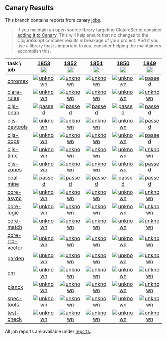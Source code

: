 ## Canary Results

This branch contains reports from canary [jobs](https://github.com/cljs-oss/canary/tree/jobs).

> If you maintain an open source library targeting ClojureScript consider [adding it to Canary](https://github.com/cljs-oss/canary/tree/master#how-to-participate). This will help ensure that no changes to the ClojureScript compiler results in breakage of your project. And if you use a library that is important to you, consider helping the maintainers accomplish this.

[//]: # (begin_overview_table)

| task \ job | <a href="reports/2021/07/10/job-001853-1.10.867-9027c028" title="job #1853&#xA;&#xA;job&#xA;&#xA;requested by BinaryAge Bot (@babot) on 2021-07-10T11:07:30Z">1853<br/><img width=20 height=20 src="https://avatars.githubusercontent.com/u/1476765?v=4&s=60"></a> | <a href="reports/2021/07/09/job-001852-1.10.867-9027c028" title="job #1852&#xA;&#xA;job&#xA;&#xA;requested by BinaryAge Bot (@babot) on 2021-07-09T11:07:51Z">1852<br/><img width=20 height=20 src="https://avatars.githubusercontent.com/u/1476765?v=4&s=60"></a> | <a href="reports/2021/07/08/job-001851-1.10.867-9027c028" title="job #1851&#xA;&#xA;job&#xA;&#xA;requested by BinaryAge Bot (@babot) on 2021-07-08T11:12:16Z">1851<br/><img width=20 height=20 src="https://avatars.githubusercontent.com/u/1476765?v=4&s=60"></a> | <a href="reports/2021/07/07/job-001850-1.10.867-9027c028" title="job #1850&#xA;&#xA;job&#xA;&#xA;requested by BinaryAge Bot (@babot) on 2021-07-07T11:07:37Z">1850<br/><img width=20 height=20 src="https://avatars.githubusercontent.com/u/1476765?v=4&s=60"></a> | <a href="reports/2021/07/06/job-001849-1.10.867-9027c028" title="job #1849&#xA;&#xA;job&#xA;&#xA;requested by BinaryAge Bot (@babot) on 2021-07-06T11:08:27Z">1849<br/><img width=20 height=20 src="https://avatars.githubusercontent.com/u/1476765?v=4&s=60"></a> | <a href="reports/2021/07/05/job-001848-1.10.867-9027c028" title="job #1848&#xA;&#xA;job&#xA;&#xA;requested by BinaryAge Bot (@babot) on 2021-07-05T11:11:38Z">1848<br/><img width=20 height=20 src="https://avatars.githubusercontent.com/u/1476765?v=4&s=60"></a> | <a href="reports/2021/07/04/job-001847-1.10.867-9027c028" title="job #1847&#xA;&#xA;job&#xA;&#xA;requested by BinaryAge Bot (@babot) on 2021-07-04T11:07:19Z">1847<br/><img width=20 height=20 src="https://avatars.githubusercontent.com/u/1476765?v=4&s=60"></a> | <a href="reports/2021/07/03/job-001846-1.10.867-9027c028" title="job #1846&#xA;&#xA;job&#xA;&#xA;requested by Antonin Hildebrand (@darwin) on 2021-07-03T19:21:04Z">1846<br/><img width=20 height=20 src="https://avatars.githubusercontent.com/u/5453?v=4&s=60"></a> | <a href="reports/2021/07/03/job-001845-1.10.867-9027c028" title="job #1845&#xA;&#xA;job&#xA;&#xA;requested by BinaryAge Bot (@babot) on 2021-07-03T11:07:20Z">1845<br/><img width=20 height=20 src="https://avatars.githubusercontent.com/u/1476765?v=4&s=60"></a> | <a href="reports/2021/07/02/job-001844-1.10.867-9027c028" title="job #1844&#xA;&#xA;job&#xA;&#xA;requested by BinaryAge Bot (@babot) on 2021-07-02T11:07:41Z">1844<br/><img width=20 height=20 src="https://avatars.githubusercontent.com/u/1476765?v=4&s=60"></a> |
| :--- | :---: | :---: | :---: | :---: | :---: | :---: | :---: | :---: | :---: | :---: |
| [chromex](https://github.com/binaryage/chromex) | <a href="reports/2021/07/10/job-001853-1.10.867-9027c028#-chromex"><img title="unknown" src="http://box.binaryage.com/s-unknown.svg"><a> | <a href="reports/2021/07/09/job-001852-1.10.867-9027c028#-chromex"><img title="unknown" src="http://box.binaryage.com/s-unknown.svg"><a> | <a href="reports/2021/07/08/job-001851-1.10.867-9027c028#-chromex"><img title="unknown" src="http://box.binaryage.com/s-unknown.svg"><a> | <a href="reports/2021/07/07/job-001850-1.10.867-9027c028#-chromex"><img title="unknown" src="http://box.binaryage.com/s-unknown.svg"><a> | <a href="reports/2021/07/06/job-001849-1.10.867-9027c028#-chromex"><img title="passed" src="http://box.binaryage.com/s-passed.svg"><a> | <a href="reports/2021/07/05/job-001848-1.10.867-9027c028#-chromex"><img title="passed" src="http://box.binaryage.com/s-passed.svg"><a> | <a href="reports/2021/07/04/job-001847-1.10.867-9027c028#-chromex"><img title="passed" src="http://box.binaryage.com/s-passed.svg"><a> | <a href="reports/2021/07/03/job-001846-1.10.867-9027c028#-chromex"><img title="passed" src="http://box.binaryage.com/s-passed.svg"><a> | <a href="reports/2021/07/03/job-001845-1.10.867-9027c028#-chromex"><img title="passed" src="http://box.binaryage.com/s-passed.svg"><a> | <a href="reports/2021/07/02/job-001844-1.10.867-9027c028#-chromex"><img title="passed" src="http://box.binaryage.com/s-passed.svg"><a> |
| [clara-rules](https://github.com/cerner/clara-rules) | <a href="reports/2021/07/10/job-001853-1.10.867-9027c028#-clara-rules"><img title="unknown" src="http://box.binaryage.com/s-unknown.svg"><a> | <a href="reports/2021/07/09/job-001852-1.10.867-9027c028#-clara-rules"><img title="unknown" src="http://box.binaryage.com/s-unknown.svg"><a> | <a href="reports/2021/07/08/job-001851-1.10.867-9027c028#-clara-rules"><img title="unknown" src="http://box.binaryage.com/s-unknown.svg"><a> | <a href="reports/2021/07/07/job-001850-1.10.867-9027c028#-clara-rules"><img title="unknown" src="http://box.binaryage.com/s-unknown.svg"><a> | <a href="reports/2021/07/06/job-001849-1.10.867-9027c028#-clara-rules"><img title="unknown" src="http://box.binaryage.com/s-unknown.svg"><a> | <a href="reports/2021/07/05/job-001848-1.10.867-9027c028#-clara-rules"><img title="unknown" src="http://box.binaryage.com/s-unknown.svg"><a> | <a href="reports/2021/07/04/job-001847-1.10.867-9027c028#-clara-rules"><img title="unknown" src="http://box.binaryage.com/s-unknown.svg"><a> | <a href="reports/2021/07/03/job-001846-1.10.867-9027c028#-clara-rules"><img title="unknown" src="http://box.binaryage.com/s-unknown.svg"><a> | <a href="reports/2021/07/03/job-001845-1.10.867-9027c028#-clara-rules"><img title="unknown" src="http://box.binaryage.com/s-unknown.svg"><a> | <a href="reports/2021/07/02/job-001844-1.10.867-9027c028#-clara-rules"><img title="unknown" src="http://box.binaryage.com/s-unknown.svg"><a> |
| [cljs-bean](https://github.com/mfikes/cljs-bean) | <a href="reports/2021/07/10/job-001853-1.10.867-9027c028#-cljs-bean"><img title="passed" src="http://box.binaryage.com/s-passed.svg"><a> | <a href="reports/2021/07/09/job-001852-1.10.867-9027c028#-cljs-bean"><img title="passed" src="http://box.binaryage.com/s-passed.svg"><a> | <a href="reports/2021/07/08/job-001851-1.10.867-9027c028#-cljs-bean"><img title="passed" src="http://box.binaryage.com/s-passed.svg"><a> | <a href="reports/2021/07/07/job-001850-1.10.867-9027c028#-cljs-bean"><img title="passed" src="http://box.binaryage.com/s-passed.svg"><a> | <a href="reports/2021/07/06/job-001849-1.10.867-9027c028#-cljs-bean"><img title="passed" src="http://box.binaryage.com/s-passed.svg"><a> | <a href="reports/2021/07/05/job-001848-1.10.867-9027c028#-cljs-bean"><img title="passed" src="http://box.binaryage.com/s-passed.svg"><a> | <a href="reports/2021/07/04/job-001847-1.10.867-9027c028#-cljs-bean"><img title="passed" src="http://box.binaryage.com/s-passed.svg"><a> | <a href="reports/2021/07/03/job-001846-1.10.867-9027c028#-cljs-bean"><img title="passed" src="http://box.binaryage.com/s-passed.svg"><a> | <a href="reports/2021/07/03/job-001845-1.10.867-9027c028#-cljs-bean"><img title="passed" src="http://box.binaryage.com/s-passed.svg"><a> | <a href="reports/2021/07/02/job-001844-1.10.867-9027c028#-cljs-bean"><img title="passed" src="http://box.binaryage.com/s-passed.svg"><a> |
| [cljs-devtools](https://github.com/binaryage/cljs-devtools) | <a href="reports/2021/07/10/job-001853-1.10.867-9027c028#-cljs-devtools"><img title="unknown" src="http://box.binaryage.com/s-unknown.svg"><a> | <a href="reports/2021/07/09/job-001852-1.10.867-9027c028#-cljs-devtools"><img title="unknown" src="http://box.binaryage.com/s-unknown.svg"><a> | <a href="reports/2021/07/08/job-001851-1.10.867-9027c028#-cljs-devtools"><img title="unknown" src="http://box.binaryage.com/s-unknown.svg"><a> | <a href="reports/2021/07/07/job-001850-1.10.867-9027c028#-cljs-devtools"><img title="unknown" src="http://box.binaryage.com/s-unknown.svg"><a> | <a href="reports/2021/07/06/job-001849-1.10.867-9027c028#-cljs-devtools"><img title="passed" src="http://box.binaryage.com/s-passed.svg"><a> | <a href="reports/2021/07/05/job-001848-1.10.867-9027c028#-cljs-devtools"><img title="passed" src="http://box.binaryage.com/s-passed.svg"><a> | <a href="reports/2021/07/04/job-001847-1.10.867-9027c028#-cljs-devtools"><img title="passed" src="http://box.binaryage.com/s-passed.svg"><a> | <a href="reports/2021/07/03/job-001846-1.10.867-9027c028#-cljs-devtools"><img title="passed" src="http://box.binaryage.com/s-passed.svg"><a> | <a href="reports/2021/07/03/job-001845-1.10.867-9027c028#-cljs-devtools"><img title="passed" src="http://box.binaryage.com/s-passed.svg"><a> | <a href="reports/2021/07/02/job-001844-1.10.867-9027c028#-cljs-devtools"><img title="passed" src="http://box.binaryage.com/s-passed.svg"><a> |
| [cljs-oops](https://github.com/binaryage/cljs-oops) | <a href="reports/2021/07/10/job-001853-1.10.867-9027c028#-cljs-oops"><img title="unknown" src="http://box.binaryage.com/s-unknown.svg"><a> | <a href="reports/2021/07/09/job-001852-1.10.867-9027c028#-cljs-oops"><img title="unknown" src="http://box.binaryage.com/s-unknown.svg"><a> | <a href="reports/2021/07/08/job-001851-1.10.867-9027c028#-cljs-oops"><img title="unknown" src="http://box.binaryage.com/s-unknown.svg"><a> | <a href="reports/2021/07/07/job-001850-1.10.867-9027c028#-cljs-oops"><img title="unknown" src="http://box.binaryage.com/s-unknown.svg"><a> | <a href="reports/2021/07/06/job-001849-1.10.867-9027c028#-cljs-oops"><img title="passed" src="http://box.binaryage.com/s-passed.svg"><a> | <a href="reports/2021/07/05/job-001848-1.10.867-9027c028#-cljs-oops"><img title="passed" src="http://box.binaryage.com/s-passed.svg"><a> | <a href="reports/2021/07/04/job-001847-1.10.867-9027c028#-cljs-oops"><img title="passed" src="http://box.binaryage.com/s-passed.svg"><a> | <a href="reports/2021/07/03/job-001846-1.10.867-9027c028#-cljs-oops"><img title="passed" src="http://box.binaryage.com/s-passed.svg"><a> | <a href="reports/2021/07/03/job-001845-1.10.867-9027c028#-cljs-oops"><img title="passed" src="http://box.binaryage.com/s-passed.svg"><a> | <a href="reports/2021/07/02/job-001844-1.10.867-9027c028#-cljs-oops"><img title="passed" src="http://box.binaryage.com/s-passed.svg"><a> |
| [cljs-time](https://github.com/andrewmcveigh/cljs-time) | <a href="reports/2021/07/10/job-001853-1.10.867-9027c028#-cljs-time"><img title="unknown" src="http://box.binaryage.com/s-unknown.svg"><a> | <a href="reports/2021/07/09/job-001852-1.10.867-9027c028#-cljs-time"><img title="unknown" src="http://box.binaryage.com/s-unknown.svg"><a> | <a href="reports/2021/07/08/job-001851-1.10.867-9027c028#-cljs-time"><img title="unknown" src="http://box.binaryage.com/s-unknown.svg"><a> | <a href="reports/2021/07/07/job-001850-1.10.867-9027c028#-cljs-time"><img title="unknown" src="http://box.binaryage.com/s-unknown.svg"><a> | <a href="reports/2021/07/06/job-001849-1.10.867-9027c028#-cljs-time"><img title="unknown" src="http://box.binaryage.com/s-unknown.svg"><a> | <a href="reports/2021/07/05/job-001848-1.10.867-9027c028#-cljs-time"><img title="unknown" src="http://box.binaryage.com/s-unknown.svg"><a> | <a href="reports/2021/07/04/job-001847-1.10.867-9027c028#-cljs-time"><img title="unknown" src="http://box.binaryage.com/s-unknown.svg"><a> | <a href="reports/2021/07/03/job-001846-1.10.867-9027c028#-cljs-time"><img title="unknown" src="http://box.binaryage.com/s-unknown.svg"><a> | <a href="reports/2021/07/03/job-001845-1.10.867-9027c028#-cljs-time"><img title="unknown" src="http://box.binaryage.com/s-unknown.svg"><a> | <a href="reports/2021/07/02/job-001844-1.10.867-9027c028#-cljs-time"><img title="unknown" src="http://box.binaryage.com/s-unknown.svg"><a> |
| [cljs-zones](https://github.com/binaryage/cljs-zones) | <a href="reports/2021/07/10/job-001853-1.10.867-9027c028#-cljs-zones"><img title="unknown" src="http://box.binaryage.com/s-unknown.svg"><a> | <a href="reports/2021/07/09/job-001852-1.10.867-9027c028#-cljs-zones"><img title="unknown" src="http://box.binaryage.com/s-unknown.svg"><a> | <a href="reports/2021/07/08/job-001851-1.10.867-9027c028#-cljs-zones"><img title="unknown" src="http://box.binaryage.com/s-unknown.svg"><a> | <a href="reports/2021/07/07/job-001850-1.10.867-9027c028#-cljs-zones"><img title="unknown" src="http://box.binaryage.com/s-unknown.svg"><a> | <a href="reports/2021/07/06/job-001849-1.10.867-9027c028#-cljs-zones"><img title="passed" src="http://box.binaryage.com/s-passed.svg"><a> | <a href="reports/2021/07/05/job-001848-1.10.867-9027c028#-cljs-zones"><img title="passed" src="http://box.binaryage.com/s-passed.svg"><a> | <a href="reports/2021/07/04/job-001847-1.10.867-9027c028#-cljs-zones"><img title="passed" src="http://box.binaryage.com/s-passed.svg"><a> | <a href="reports/2021/07/03/job-001846-1.10.867-9027c028#-cljs-zones"><img title="passed" src="http://box.binaryage.com/s-passed.svg"><a> | <a href="reports/2021/07/03/job-001845-1.10.867-9027c028#-cljs-zones"><img title="passed" src="http://box.binaryage.com/s-passed.svg"><a> | <a href="reports/2021/07/02/job-001844-1.10.867-9027c028#-cljs-zones"><img title="passed" src="http://box.binaryage.com/s-passed.svg"><a> |
| [coal-mine](https://github.com/mfikes/coal-mine) | <a href="reports/2021/07/10/job-001853-1.10.867-9027c028#-coal-mine"><img title="passed" src="http://box.binaryage.com/s-passed.svg"><a> | <a href="reports/2021/07/09/job-001852-1.10.867-9027c028#-coal-mine"><img title="passed" src="http://box.binaryage.com/s-passed.svg"><a> | <a href="reports/2021/07/08/job-001851-1.10.867-9027c028#-coal-mine"><img title="passed" src="http://box.binaryage.com/s-passed.svg"><a> | <a href="reports/2021/07/07/job-001850-1.10.867-9027c028#-coal-mine"><img title="passed" src="http://box.binaryage.com/s-passed.svg"><a> | <a href="reports/2021/07/06/job-001849-1.10.867-9027c028#-coal-mine"><img title="passed" src="http://box.binaryage.com/s-passed.svg"><a> | <a href="reports/2021/07/05/job-001848-1.10.867-9027c028#-coal-mine"><img title="passed" src="http://box.binaryage.com/s-passed.svg"><a> | <a href="reports/2021/07/04/job-001847-1.10.867-9027c028#-coal-mine"><img title="passed" src="http://box.binaryage.com/s-passed.svg"><a> | <a href="reports/2021/07/03/job-001846-1.10.867-9027c028#-coal-mine"><img title="passed" src="http://box.binaryage.com/s-passed.svg"><a> | <a href="reports/2021/07/03/job-001845-1.10.867-9027c028#-coal-mine"><img title="passed" src="http://box.binaryage.com/s-passed.svg"><a> | <a href="reports/2021/07/02/job-001844-1.10.867-9027c028#-coal-mine"><img title="passed" src="http://box.binaryage.com/s-passed.svg"><a> |
| [core-async](https://github.com/clojure/core.async) | <a href="reports/2021/07/10/job-001853-1.10.867-9027c028#-core-async"><img title="unknown" src="http://box.binaryage.com/s-unknown.svg"><a> | <a href="reports/2021/07/09/job-001852-1.10.867-9027c028#-core-async"><img title="unknown" src="http://box.binaryage.com/s-unknown.svg"><a> | <a href="reports/2021/07/08/job-001851-1.10.867-9027c028#-core-async"><img title="unknown" src="http://box.binaryage.com/s-unknown.svg"><a> | <a href="reports/2021/07/07/job-001850-1.10.867-9027c028#-core-async"><img title="unknown" src="http://box.binaryage.com/s-unknown.svg"><a> | <a href="reports/2021/07/06/job-001849-1.10.867-9027c028#-core-async"><img title="unknown" src="http://box.binaryage.com/s-unknown.svg"><a> | <a href="reports/2021/07/05/job-001848-1.10.867-9027c028#-core-async"><img title="unknown" src="http://box.binaryage.com/s-unknown.svg"><a> | <a href="reports/2021/07/04/job-001847-1.10.867-9027c028#-core-async"><img title="unknown" src="http://box.binaryage.com/s-unknown.svg"><a> | <a href="reports/2021/07/03/job-001846-1.10.867-9027c028#-core-async"><img title="unknown" src="http://box.binaryage.com/s-unknown.svg"><a> | <a href="reports/2021/07/03/job-001845-1.10.867-9027c028#-core-async"><img title="unknown" src="http://box.binaryage.com/s-unknown.svg"><a> | <a href="reports/2021/07/02/job-001844-1.10.867-9027c028#-core-async"><img title="unknown" src="http://box.binaryage.com/s-unknown.svg"><a> |
| [core-logic](https://github.com/clojure/core.logic) | <a href="reports/2021/07/10/job-001853-1.10.867-9027c028#-core-logic"><img title="unknown" src="http://box.binaryage.com/s-unknown.svg"><a> | <a href="reports/2021/07/09/job-001852-1.10.867-9027c028#-core-logic"><img title="unknown" src="http://box.binaryage.com/s-unknown.svg"><a> | <a href="reports/2021/07/08/job-001851-1.10.867-9027c028#-core-logic"><img title="unknown" src="http://box.binaryage.com/s-unknown.svg"><a> | <a href="reports/2021/07/07/job-001850-1.10.867-9027c028#-core-logic"><img title="unknown" src="http://box.binaryage.com/s-unknown.svg"><a> | <a href="reports/2021/07/06/job-001849-1.10.867-9027c028#-core-logic"><img title="unknown" src="http://box.binaryage.com/s-unknown.svg"><a> | <a href="reports/2021/07/05/job-001848-1.10.867-9027c028#-core-logic"><img title="unknown" src="http://box.binaryage.com/s-unknown.svg"><a> | <a href="reports/2021/07/04/job-001847-1.10.867-9027c028#-core-logic"><img title="unknown" src="http://box.binaryage.com/s-unknown.svg"><a> | <a href="reports/2021/07/03/job-001846-1.10.867-9027c028#-core-logic"><img title="unknown" src="http://box.binaryage.com/s-unknown.svg"><a> | <a href="reports/2021/07/03/job-001845-1.10.867-9027c028#-core-logic"><img title="unknown" src="http://box.binaryage.com/s-unknown.svg"><a> | <a href="reports/2021/07/02/job-001844-1.10.867-9027c028#-core-logic"><img title="unknown" src="http://box.binaryage.com/s-unknown.svg"><a> |
| [core-match](https://github.com/clojure/core.match) | <a href="reports/2021/07/10/job-001853-1.10.867-9027c028#-core-match"><img title="unknown" src="http://box.binaryage.com/s-unknown.svg"><a> | <a href="reports/2021/07/09/job-001852-1.10.867-9027c028#-core-match"><img title="unknown" src="http://box.binaryage.com/s-unknown.svg"><a> | <a href="reports/2021/07/08/job-001851-1.10.867-9027c028#-core-match"><img title="unknown" src="http://box.binaryage.com/s-unknown.svg"><a> | <a href="reports/2021/07/07/job-001850-1.10.867-9027c028#-core-match"><img title="unknown" src="http://box.binaryage.com/s-unknown.svg"><a> | <a href="reports/2021/07/06/job-001849-1.10.867-9027c028#-core-match"><img title="unknown" src="http://box.binaryage.com/s-unknown.svg"><a> | <a href="reports/2021/07/05/job-001848-1.10.867-9027c028#-core-match"><img title="unknown" src="http://box.binaryage.com/s-unknown.svg"><a> | <a href="reports/2021/07/04/job-001847-1.10.867-9027c028#-core-match"><img title="unknown" src="http://box.binaryage.com/s-unknown.svg"><a> | <a href="reports/2021/07/03/job-001846-1.10.867-9027c028#-core-match"><img title="unknown" src="http://box.binaryage.com/s-unknown.svg"><a> | <a href="reports/2021/07/03/job-001845-1.10.867-9027c028#-core-match"><img title="unknown" src="http://box.binaryage.com/s-unknown.svg"><a> | <a href="reports/2021/07/02/job-001844-1.10.867-9027c028#-core-match"><img title="unknown" src="http://box.binaryage.com/s-unknown.svg"><a> |
| [core-rrb-vector](https://github.com/clojure/core.rrb-vector) | <a href="reports/2021/07/10/job-001853-1.10.867-9027c028#-core-rrb-vector"><img title="unknown" src="http://box.binaryage.com/s-unknown.svg"><a> | <a href="reports/2021/07/09/job-001852-1.10.867-9027c028#-core-rrb-vector"><img title="unknown" src="http://box.binaryage.com/s-unknown.svg"><a> | <a href="reports/2021/07/08/job-001851-1.10.867-9027c028#-core-rrb-vector"><img title="unknown" src="http://box.binaryage.com/s-unknown.svg"><a> | <a href="reports/2021/07/07/job-001850-1.10.867-9027c028#-core-rrb-vector"><img title="unknown" src="http://box.binaryage.com/s-unknown.svg"><a> | <a href="reports/2021/07/06/job-001849-1.10.867-9027c028#-core-rrb-vector"><img title="unknown" src="http://box.binaryage.com/s-unknown.svg"><a> | <a href="reports/2021/07/05/job-001848-1.10.867-9027c028#-core-rrb-vector"><img title="unknown" src="http://box.binaryage.com/s-unknown.svg"><a> | <a href="reports/2021/07/04/job-001847-1.10.867-9027c028#-core-rrb-vector"><img title="unknown" src="http://box.binaryage.com/s-unknown.svg"><a> | <a href="reports/2021/07/03/job-001846-1.10.867-9027c028#-core-rrb-vector"><img title="unknown" src="http://box.binaryage.com/s-unknown.svg"><a> | <a href="reports/2021/07/03/job-001845-1.10.867-9027c028#-core-rrb-vector"><img title="unknown" src="http://box.binaryage.com/s-unknown.svg"><a> | <a href="reports/2021/07/02/job-001844-1.10.867-9027c028#-core-rrb-vector"><img title="unknown" src="http://box.binaryage.com/s-unknown.svg"><a> |
| [garden](https://github.com/noprompt/garden) | <a href="reports/2021/07/10/job-001853-1.10.867-9027c028#-garden"><img title="unknown" src="http://box.binaryage.com/s-unknown.svg"><a> | <a href="reports/2021/07/09/job-001852-1.10.867-9027c028#-garden"><img title="unknown" src="http://box.binaryage.com/s-unknown.svg"><a> | <a href="reports/2021/07/08/job-001851-1.10.867-9027c028#-garden"><img title="unknown" src="http://box.binaryage.com/s-unknown.svg"><a> | <a href="reports/2021/07/07/job-001850-1.10.867-9027c028#-garden"><img title="unknown" src="http://box.binaryage.com/s-unknown.svg"><a> | <a href="reports/2021/07/06/job-001849-1.10.867-9027c028#-garden"><img title="unknown" src="http://box.binaryage.com/s-unknown.svg"><a> | <a href="reports/2021/07/05/job-001848-1.10.867-9027c028#-garden"><img title="unknown" src="http://box.binaryage.com/s-unknown.svg"><a> | <a href="reports/2021/07/04/job-001847-1.10.867-9027c028#-garden"><img title="unknown" src="http://box.binaryage.com/s-unknown.svg"><a> | <a href="reports/2021/07/03/job-001846-1.10.867-9027c028#-garden"><img title="unknown" src="http://box.binaryage.com/s-unknown.svg"><a> | <a href="reports/2021/07/03/job-001845-1.10.867-9027c028#-garden"><img title="unknown" src="http://box.binaryage.com/s-unknown.svg"><a> | <a href="reports/2021/07/02/job-001844-1.10.867-9027c028#-garden"><img title="unknown" src="http://box.binaryage.com/s-unknown.svg"><a> |
| [om](https://github.com/omcljs/om) | <a href="reports/2021/07/10/job-001853-1.10.867-9027c028#-om"><img title="unknown" src="http://box.binaryage.com/s-unknown.svg"><a> | <a href="reports/2021/07/09/job-001852-1.10.867-9027c028#-om"><img title="unknown" src="http://box.binaryage.com/s-unknown.svg"><a> | <a href="reports/2021/07/08/job-001851-1.10.867-9027c028#-om"><img title="unknown" src="http://box.binaryage.com/s-unknown.svg"><a> | <a href="reports/2021/07/07/job-001850-1.10.867-9027c028#-om"><img title="unknown" src="http://box.binaryage.com/s-unknown.svg"><a> | <a href="reports/2021/07/06/job-001849-1.10.867-9027c028#-om"><img title="unknown" src="http://box.binaryage.com/s-unknown.svg"><a> | <a href="reports/2021/07/05/job-001848-1.10.867-9027c028#-om"><img title="unknown" src="http://box.binaryage.com/s-unknown.svg"><a> | <a href="reports/2021/07/04/job-001847-1.10.867-9027c028#-om"><img title="unknown" src="http://box.binaryage.com/s-unknown.svg"><a> | <a href="reports/2021/07/03/job-001846-1.10.867-9027c028#-om"><img title="unknown" src="http://box.binaryage.com/s-unknown.svg"><a> | <a href="reports/2021/07/03/job-001845-1.10.867-9027c028#-om"><img title="unknown" src="http://box.binaryage.com/s-unknown.svg"><a> | <a href="reports/2021/07/02/job-001844-1.10.867-9027c028#-om"><img title="unknown" src="http://box.binaryage.com/s-unknown.svg"><a> |
| [planck](https://github.com/planck-repl/planck) | <a href="reports/2021/07/10/job-001853-1.10.867-9027c028#-planck"><img title="unknown" src="http://box.binaryage.com/s-unknown.svg"><a> | <a href="reports/2021/07/09/job-001852-1.10.867-9027c028#-planck"><img title="unknown" src="http://box.binaryage.com/s-unknown.svg"><a> | <a href="reports/2021/07/08/job-001851-1.10.867-9027c028#-planck"><img title="unknown" src="http://box.binaryage.com/s-unknown.svg"><a> | <a href="reports/2021/07/07/job-001850-1.10.867-9027c028#-planck"><img title="unknown" src="http://box.binaryage.com/s-unknown.svg"><a> | <a href="reports/2021/07/06/job-001849-1.10.867-9027c028#-planck"><img title="unknown" src="http://box.binaryage.com/s-unknown.svg"><a> | <a href="reports/2021/07/05/job-001848-1.10.867-9027c028#-planck"><img title="unknown" src="http://box.binaryage.com/s-unknown.svg"><a> | <a href="reports/2021/07/04/job-001847-1.10.867-9027c028#-planck"><img title="unknown" src="http://box.binaryage.com/s-unknown.svg"><a> | <a href="reports/2021/07/03/job-001846-1.10.867-9027c028#-planck"><img title="unknown" src="http://box.binaryage.com/s-unknown.svg"><a> | <a href="reports/2021/07/03/job-001845-1.10.867-9027c028#-planck"><img title="unknown" src="http://box.binaryage.com/s-unknown.svg"><a> | <a href="reports/2021/07/02/job-001844-1.10.867-9027c028#-planck"><img title="unknown" src="http://box.binaryage.com/s-unknown.svg"><a> |
| [spec-tools](https://github.com/metosin/spec-tools) | <a href="reports/2021/07/10/job-001853-1.10.867-9027c028#-spec-tools"><img title="unknown" src="http://box.binaryage.com/s-unknown.svg"><a> | <a href="reports/2021/07/09/job-001852-1.10.867-9027c028#-spec-tools"><img title="unknown" src="http://box.binaryage.com/s-unknown.svg"><a> | <a href="reports/2021/07/08/job-001851-1.10.867-9027c028#-spec-tools"><img title="unknown" src="http://box.binaryage.com/s-unknown.svg"><a> | <a href="reports/2021/07/07/job-001850-1.10.867-9027c028#-spec-tools"><img title="unknown" src="http://box.binaryage.com/s-unknown.svg"><a> | <a href="reports/2021/07/06/job-001849-1.10.867-9027c028#-spec-tools"><img title="unknown" src="http://box.binaryage.com/s-unknown.svg"><a> | <a href="reports/2021/07/05/job-001848-1.10.867-9027c028#-spec-tools"><img title="unknown" src="http://box.binaryage.com/s-unknown.svg"><a> | <a href="reports/2021/07/04/job-001847-1.10.867-9027c028#-spec-tools"><img title="unknown" src="http://box.binaryage.com/s-unknown.svg"><a> | <a href="reports/2021/07/03/job-001846-1.10.867-9027c028#-spec-tools"><img title="unknown" src="http://box.binaryage.com/s-unknown.svg"><a> | <a href="reports/2021/07/03/job-001845-1.10.867-9027c028#-spec-tools"><img title="unknown" src="http://box.binaryage.com/s-unknown.svg"><a> | <a href="reports/2021/07/02/job-001844-1.10.867-9027c028#-spec-tools"><img title="unknown" src="http://box.binaryage.com/s-unknown.svg"><a> |
| [test-check](https://github.com/clojure/test.check) | <a href="reports/2021/07/10/job-001853-1.10.867-9027c028#-test-check"><img title="unknown" src="http://box.binaryage.com/s-unknown.svg"><a> | <a href="reports/2021/07/09/job-001852-1.10.867-9027c028#-test-check"><img title="unknown" src="http://box.binaryage.com/s-unknown.svg"><a> | <a href="reports/2021/07/08/job-001851-1.10.867-9027c028#-test-check"><img title="unknown" src="http://box.binaryage.com/s-unknown.svg"><a> | <a href="reports/2021/07/07/job-001850-1.10.867-9027c028#-test-check"><img title="unknown" src="http://box.binaryage.com/s-unknown.svg"><a> | <a href="reports/2021/07/06/job-001849-1.10.867-9027c028#-test-check"><img title="unknown" src="http://box.binaryage.com/s-unknown.svg"><a> | <a href="reports/2021/07/05/job-001848-1.10.867-9027c028#-test-check"><img title="unknown" src="http://box.binaryage.com/s-unknown.svg"><a> | <a href="reports/2021/07/04/job-001847-1.10.867-9027c028#-test-check"><img title="unknown" src="http://box.binaryage.com/s-unknown.svg"><a> | <a href="reports/2021/07/03/job-001846-1.10.867-9027c028#-test-check"><img title="unknown" src="http://box.binaryage.com/s-unknown.svg"><a> | <a href="reports/2021/07/03/job-001845-1.10.867-9027c028#-test-check"><img title="unknown" src="http://box.binaryage.com/s-unknown.svg"><a> | <a href="reports/2021/07/02/job-001844-1.10.867-9027c028#-test-check"><img title="unknown" src="http://box.binaryage.com/s-unknown.svg"><a> |

[//]: # (end_overview_table)

All job reports are available under [reports](reports).

